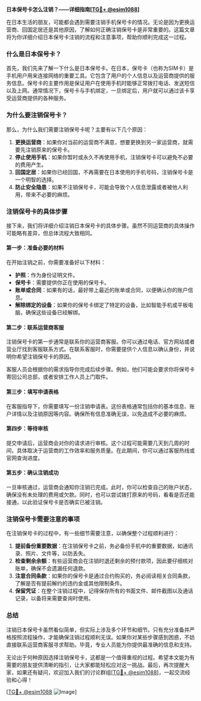 **日本保号卡怎么注销？——详细指南[[TG💪+ @esim1088](https://t.me/s/esim1088)]**

在日本生活的朋友，可能都会遇到需要注销手机保号卡的情况。无论是因为更换运营商、回国定居还是其他原因，了解如何正确注销保号卡是非常重要的。这篇文章将为你详细介绍日本保号卡注销的流程和注意事项，帮助你顺利完成这一过程。

### 什么是日本保号卡？

首先，我们先来了解一下什么是日本保号卡。在日本，保号卡（也称为SIM卡）是手机用户用来连接网络的重要工具。它包含了用户的个人信息以及运营商提供的服务信息。保号卡的主要作用是保证用户在使用手机时能够正常拨打电话、发送短信以及上网。通常情况下，保号卡与手机绑定，一旦绑定后，用户就可以通过该卡享受运营商提供的各种服务。

### 为什么要注销保号卡？

那么，为什么我们需要注销保号卡呢？主要有以下几个原因：

1. **更换运营商**：如果你对当前的运营商不满意，想要更换到另一家运营商，就需要先注销原来的保号卡。
2. **停止使用手机**：如果你暂时或永久不再使用手机，注销保号卡可以避免不必要的费用产生。
3. **回国定居**：如果你已经回国，不再需要在日本使用的手机号码，注销保号卡是一个明智的选择。
4. **防止安全隐患**：如果不注销保号卡，可能会导致个人信息泄露或者被他人利用，带来不必要的麻烦。

### 注销保号卡的具体步骤

接下来，我们将详细介绍注销日本保号卡的具体步骤。虽然不同运营商的具体操作可能略有差异，但总体流程大致相同。

#### 第一步：准备必要的材料

在开始注销之前，你需要准备好以下材料：

- **护照**：作为身份证明文件。
- **保号卡**：需要提供你正在使用的保号卡。
- **账单或合同**：如果有的话，最好带上最近的账单或合同，以便确认你的账户信息。
- **解除绑定的设备**：如果你的保号卡绑定了特定的设备，比如智能手机或平板电脑，确保这些设备已经解绑。

#### 第二步：联系运营商客服

注销保号卡的第一步通常是联系你的运营商客服。你可以通过电话、官方网站或者营业厅找到客服联系方式。在联系客服时，你需要提供个人信息以确认身份，并说明你希望注销保号卡的原因。

客服人员会根据你的需求指导你完成后续步骤。例如，他们可能会要求你将保号卡寄回公司总部，或者安排工作人员上门取件。

#### 第三步：填写申请表格

在客服指导下，你需要填写一份注销申请表。这份表格通常包括你的基本信息、账户详情以及注销原因等内容。确保所有信息准确无误，以免造成不必要的麻烦。

#### 第四步：等待审核

提交申请后，运营商会对你的请求进行审核。这个过程可能需要几天到几周的时间，具体取决于运营商的工作效率和服务质量。在此期间，你可以通过客服热线或官网查询进度。

#### 第五步：确认注销成功

一旦审核通过，运营商会通知你注销已完成。此时，你可以检查自己的账户状态，确保没有未处理的费用或欠款。同时，也可以尝试拨打原来的号码，看看是否还能接通，以此验证保号卡是否确实已被注销。

### 注销保号卡需要注意的事项

在注销保号卡的过程中，有一些细节需要注意，以确保整个过程顺利进行：

1. **提前备份重要数据**：在注销保号卡之前，务必备份手机中的重要数据，如通讯录、照片、文件等，以防丢失。
2. **检查剩余余额**：有些运营商会在注销时退还剩余的预付款项，因此要仔细核对账单，确保不会遗漏任何退款。
3. **注意合同条款**：如果你的保号卡是通过合约购买的，务必阅读相关合同条款，了解是否有提前解约的违约金或其他限制条件。
4. **保留凭证**：在整个注销过程中，记得保存所有的书面文件、邮件截图以及通话记录，以备将来需要查询时使用。

### 总结

注销日本保号卡虽然看似简单，但实际上涉及多个环节和细节。只有充分准备并严格按照流程操作，才能确保注销过程顺利无误。如果你对某些步骤感到困惑，不妨直接联系运营商客服寻求帮助。毕竟，专业人员能为你提供最准确的信息和支持。

无论出于何种原因选择注销保号卡，这都是一个值得重视的过程。希望本文能为有需要的朋友提供清晰的指引，让大家都能轻松应对这一挑战。最后，再次提醒大家，如果还有疑问，欢迎加入我们的讨论群组[[TG💪+ @esim1088](https://t.me/s/esim1088)]，一起交流经验和心得！

[[TG💪+ @esim1088](https://t.me/s/esim1088) ![Image](https://i.postimg.cc/4NQfJmqS/Snipaste-2025-05-13-00-14-12.png)]